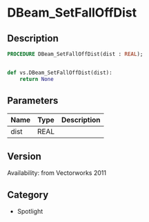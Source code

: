 # DBeam_SetFallOffDist

## Description
```pascal
PROCEDURE DBeam_SetFallOffDist(dist : REAL);
```

```python

def vs.DBeam_SetFallOffDist(dist):
    return None
```

## Parameters
|Name|Type|Description|
|---|---|---|
|dist|REAL||

## Version
Availability: from Vectorworks 2011
## Category
* Spotlight

